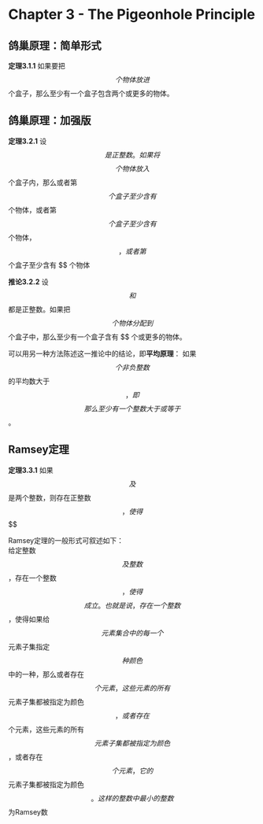 # Chapter 3 - The Pigeonhole Principle

## 鸽巢原理：简单形式

**定理3.1.1** 如果要把 $$ 个物体放进 $$ 个盒子，那么至少有一个盒子包含两个或更多的物体。

## 鸽巢原理：加强版

**定理3.2.1** 设 $$ 是正整数。如果将
$$$$
个物体放入 $$ 个盒子内，那么或者第 $$ 个盒子至少含有 $$ 个物体，或者第 $$ 个盒子至少含有 $$ 个物体， $$ ，或者第 $$ 个盒子至少含有 $$ 个物体

**推论3.2.2** 设 $$ 和 $$ 都是正整数。如果把 $$ 个物体分配到 $$ 个盒子中，那么至少有一个盒子含有 $$ 个或更多的物体。

可以用另一种方法陈述这一推论中的结论，即**平均原理**：
如果 $$ 个非负整数 $$ 的平均数大于 $$ ，即
$$$$
那么至少有一个整数大于或等于 $$ 。

## Ramsey定理

**定理3.3.1** 如果 $$ 及 $$ 是两个整数，则存在正整数 $$ ，使得
$$$$

Ramsey定理的一般形式可叙述如下：  
给定整数 $$ 及整数 $$ ，存在一个整数 $$ ，使得
$$$$
成立。也就是说，存在一个整数 $$ ，使得如果给 $$ 元素集合中的每一个 $$ 元素子集指定 $$ 种颜色 $$ 中的一种，那么或者存在 $$ 个元素，这些元素的所有 $$ 元素子集都被指定为颜色 $$ ，或者存在 $$ 个元素，这些元素的所有 $$ 元素子集都被指定为颜色 $$ ，或者存在 $$ 个元素，它的 $$ 元素子集都被指定为颜色 $$ 。这样的整数中最小的整数 $$ 为Ramsey数
$$$$
